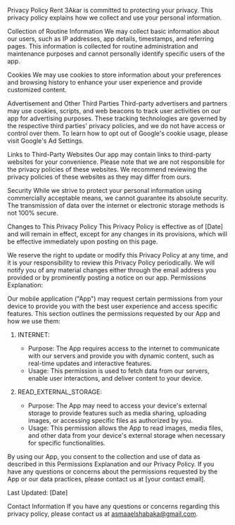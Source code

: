 Privacy Policy
Rent 3Akar is committed to protecting your privacy. This privacy policy explains how we collect and use your personal information.

Collection of Routine Information
We may collect basic information about our users, such as IP addresses, app details, timestamps, and referring pages. This information is collected for routine administration and maintenance purposes and cannot personally identify specific users of the app.

Cookies
We may use cookies to store information about your preferences and browsing history to enhance your user experience and provide customized content.

Advertisement and Other Third Parties
Third-party advertisers and partners may use cookies, scripts, and web beacons to track user activities on our app for advertising purposes. These tracking technologies are governed by the respective third parties' privacy policies, and we do not have access or control over them. To learn how to opt out of Google's cookie usage, please visit Google's Ad Settings.

Links to Third-Party Websites
Our app may contain links to third-party websites for your convenience. Please note that we are not responsible for the privacy policies of these websites. We recommend reviewing the privacy policies of these websites as they may differ from ours.

Security
While we strive to protect your personal information using commercially acceptable means, we cannot guarantee its absolute security. The transmission of data over the internet or electronic storage methods is not 100% secure.

Changes to This Privacy Policy
This Privacy Policy is effective as of [Date] and will remain in effect, except for any changes in its provisions, which will be effective immediately upon posting on this page.

We reserve the right to update or modify this Privacy Policy at any time, and it is your responsibility to review this Privacy Policy periodically. We will notify you of any material changes either through the email address you provided or by prominently posting a notice on our app.
Permissions Explanation:

Our mobile application ("App") may request certain permissions from your device to provide you with the best user experience and access specific features. This section outlines the permissions requested by our App and how we use them:

1. INTERNET:
   - Purpose: The App requires access to the internet to communicate with our servers and provide you with dynamic content, such as real-time updates and interactive features.
   - Usage: This permission is used to fetch data from our servers, enable user interactions, and deliver content to your device.

2. READ_EXTERNAL_STORAGE:
   - Purpose: The App may need to access your device's external storage to provide features such as media sharing, uploading images, or accessing specific files as authorized by you.
   - Usage: This permission allows the App to read images, media files, and other data from your device's external storage when necessary for specific functionalities.



By using our App, you consent to the collection and use of data as described in this Permissions Explanation and our Privacy Policy. If you have any questions or concerns about the permissions requested by the App or our data practices, please contact us at [your contact email].

Last Updated: [Date]

Contact Information
If you have any questions or concerns regarding this privacy policy, please contact us at asmaaelshabaka@gmail.com.
